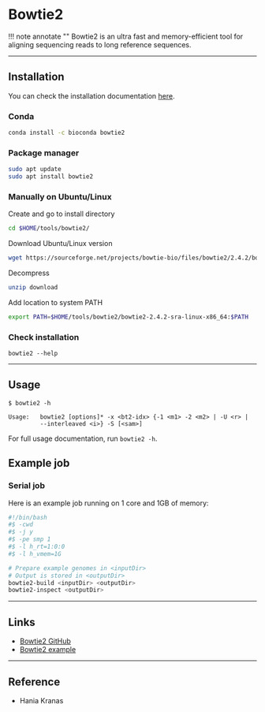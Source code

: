 # Bowtie2

!!! note annotate ""
    Bowtie2 is an ultra fast and memory-efficient tool for aligning sequencing reads to long reference sequences.

---

## Installation

You can check the installation documentation [here](https://www.metagenomics.wiki/tools/bowtie2/install).

### Conda

```bash
conda install -c bioconda bowtie2
```

### Package manager

```bash
sudo apt update
sudo apt install bowtie2
```

### Manually on Ubuntu/Linux

Create and go to install directory

```bash
cd $HOME/tools/bowtie2/
```

Download Ubuntu/Linux version

```bash
wget https://sourceforge.net/projects/bowtie-bio/files/bowtie2/2.4.2/bowtie2-2.4.2-sra-linux-x86_64.zip/download
```

Decompress

```bash
unzip download
```

Add location to system PATH

```bash
export PATH=$HOME/tools/bowtie2/bowtie2-2.4.2-sra-linux-x86_64:$PATH
```

### Check installation

```
bowtie2 --help
```

---

## Usage

```
$ bowtie2 -h

Usage:   bowtie2 [options]* -x <bt2-idx> {-1 <m1> -2 <m2> | -U <r> |
         --interleaved <i>} -S [<sam>]
```

For full usage documentation, run `bowtie2 -h`.

## Example job
### Serial job
Here is an example job running on 1 core and 1GB of memory:

```bash
#!/bin/bash
#$ -cwd
#$ -j y
#$ -pe smp 1
#$ -l h_rt=1:0:0
#$ -l h_vmem=1G

# Prepare example genomes in <inputDir>
# Output is stored in <outputDir>
bowtie2-build <inputDir> <outputDir>
bowtie2-inspect <outputDir>
```

---

## Links

- [Bowtie2 GitHub](https://github.com/BenLangmead/bowtie2)
- [Bowtie2 example](https://github.com/BenLangmead/bowtie2/blob/master/MANUAL.markdown#getting-started-with-bowtie-2-lambda-phage-example)

---

## Reference

- Hania Kranas